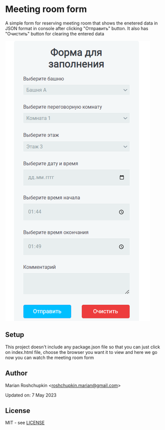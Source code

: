 # Meeting room form
A simple form for reserving meeting room that shows the enetered data
in JSON format in console after clicking "Отправить" button. It also has
"Очистить" button for clearing the entered data

![Meeting-room-form](screenshots/preview.png)

## Setup
This project doesn't include any package.json file so that
you can just click on index.html file, choose the browser you want it to view
and here we go now you can watch the meeting room form

## Author
Marian Roshchupkin &lt;roshchupkin.marian@gmail.com&gt;

Updated on: 7 May 2023

## License
MIT - see [LICENSE](LICENSE)
